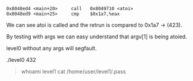 ```
0x8048ed4 <main+20>     call   0x8049710 <atoi>
0x8048ed9 <main+25>     cmp    $0x1a7,%eax
```

We can see atoi is called and the retrun is compared to 0x1a7 -> (423).

By testing with args we can easy understand that argv[1] is being atoied.

level0 without any args will segfault.

./level0 432
> whoami
> level1
> cat /home/user/level1/.pass